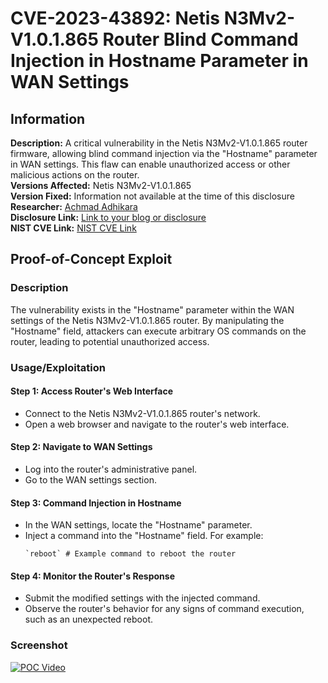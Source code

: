 # CVE-2023-43892: Netis N3Mv2-V1.0.1.865 Router Blind Command Injection in Hostname Parameter in WAN Settings

## Information
**Description:** A critical vulnerability in the Netis N3Mv2-V1.0.1.865 router firmware, allowing blind command injection via the "Hostname" parameter in WAN settings. This flaw can enable unauthorized access or other malicious actions on the router.  
**Versions Affected:** Netis N3Mv2-V1.0.1.865  
**Version Fixed:** Information not available at the time of this disclosure  
**Researcher:** [Achmad Adhikara](https://github.com/adhikara13)  
**Disclosure Link:** [Link to your blog or disclosure](https://www.luwaklab.my.id/blog)  
**NIST CVE Link:** [NIST CVE Link](https://nvd.nist.gov/vuln/detail/CVE-2023-43892)  

## Proof-of-Concept Exploit
### Description
The vulnerability exists in the "Hostname" parameter within the WAN settings of the Netis N3Mv2-V1.0.1.865 router. By manipulating the "Hostname" field, attackers can execute arbitrary OS commands on the router, leading to potential unauthorized access.

### Usage/Exploitation
#### Step 1: Access Router's Web Interface
- Connect to the Netis N3Mv2-V1.0.1.865 router's network.
- Open a web browser and navigate to the router's web interface.

#### Step 2: Navigate to WAN Settings
- Log into the router's administrative panel.
- Go to the WAN settings section.

#### Step 3: Command Injection in Hostname
- In the WAN settings, locate the "Hostname" parameter.
- Inject a command into the "Hostname" field. For example:
  ```
  `reboot` # Example command to reboot the router
  ```

#### Step 4: Monitor the Router's Response
- Submit the modified settings with the injected command.
- Observe the router's behavior for any signs of command execution, such as an unexpected reboot.

### Screenshot
[![POC Video](https://img.youtube.com/vi/IxfQg_3SV9o/maxresdefault.jpg)](https://youtu.be/IxfQg_3SV9o)
